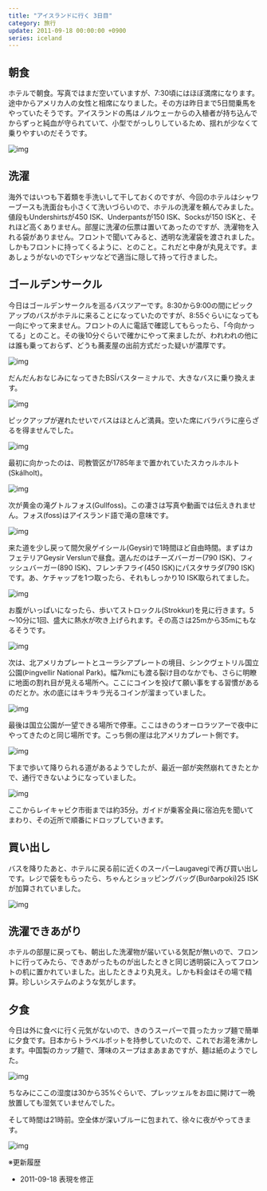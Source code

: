 ```yaml
---
title: "アイスランドに行く 3日目"
category: 旅行
update: 2011-09-18 00:00:00 +0900
series: iceland
---
```


## 朝食

ホテルで朝食。写真ではまだ空いていますが、7:30頃にはほぼ満席になります。途中からアメリカ人の女性と相席になりました。その方は昨日まで5日間乗馬をやっていたそうです。アイスランドの馬はノルウェーからの入植者が持ち込んでからずっと純血が守られていて、小型でがっしりしているため、揺れが少なくて乗りやすいのだそうです。

![img](img/20110914-001.jpg)

## 洗濯

海外ではいつも下着類を手洗いして干しておくのですが、今回のホテルはシャワーブースも洗面台も小さくて洗いづらいので、ホテルの洗濯を頼んでみました。値段もUndershirtsが450 ISK、Underpantsが150 ISK、Socksが150 ISKと、それほど高くありません。部屋に洗濯の伝票は置いてあったのですが、洗濯物を入れる袋がありません。フロントで聞いてみると、透明な洗濯袋を渡されました。しかもフロントに持ってくるように、とのこと。これだと中身が丸見えです。まあしょうがないのでTシャツなどで適当に隠して持って行きました。

## ゴールデンサークル

今日はゴールデンサークルを巡るバスツアーです。8:30から9:00の間にピックアップのバスがホテルに来ることになっていたのですが、8:55ぐらいになっても一向にやって来ません。フロントの人に電話で確認してもらったら、「今向かってる」とのこと。その後10分ぐらいで確かにやって来ましたが、われわれの他には誰も乗っておらず、どうも蕎麦屋の出前方式だった疑いが濃厚です。

![img](img/20110914-002.jpg)

だんだんおなじみになってきたBSÍバスターミナルで、大きなバスに乗り換えます。

![img](img/20110914-003.jpg)

ピックアップが遅れたせいでバスはほとんど満員。空いた席にバラバラに座らざるを得ませんでした。

![img](img/20110914-004.jpg)

最初に向かったのは、司教管区が1785年まで置かれていたスカゥルホルト(Skálholt)。

![img](img/20110914-005.jpg)

次が黄金の滝グトルフォス(Gullfoss)。この凄さは写真や動画では伝えきれません。フォス(foss)はアイスランド語で滝の意味です。

![img](img/20110914-006.jpg)

来た道を少し戻って間欠泉ゲイシール(Geysir)で1時間ほど自由時間。まずはカフェテリアGeysir Verslunで昼食。選んだのはチーズバーガー(790 ISK)、フィッシュバーガー(890 ISK)、フレンチフライ(450 ISK)にパスタサラダ(790 ISK)です。あ、ケチャップを1つ取ったら、それもしっかり10 ISK取られてました。

![img](img/20110914-007.jpg)

お腹がいっぱいになったら、歩いてストロックル(Strokkur)を見に行きます。5～10分に1回、盛大に熱水が吹き上げられます。その高さは25mから35mにもなるそうです。

![img](img/20110914-008.jpg)

次は、北アメリカプレートとユーラシアプレートの境目、シンクヴェトリル国立公園(Þingvellir National Park)。幅7kmにも渡る裂け目のなかでも、さらに明瞭に地面の割れ目が見える場所へ。ここにコインを投げて願い事をする習慣があるのだとか。水の底にはキラキラ光るコインが溜まっていました。

![img](img/20110914-009.jpg)

最後は国立公園が一望できる場所で停車。ここはきのうオーロラツアーで夜中にやってきたのと同じ場所です。こっち側の崖は北アメリカプレート側です。

![img](img/20110914-010.jpg)

下まで歩いて降りられる道があるようでしたが、最近一部が突然崩れてきたとかで、通行できないようになっていました。

![img](img/20110914-011.jpg)

ここからレイキャビク市街までは約35分。ガイドが乗客全員に宿泊先を聞いてまわり、その近所で順番にドロップしていきます。

## 買い出し

バスを降りたあと、ホテルに戻る前に近くのスーパーLaugavegiで再び買い出しです。レジで袋をもらったら、ちゃんとショッピングバッグ(Burðarpoki)25 ISKが加算されていました。

![img](img/20110914-012.jpg)

## 洗濯できあがり

ホテルの部屋に戻っても、朝出した洗濯物が届いている気配が無いので、フロントに行ってみたら、できあがったものが出したときと同じ透明袋に入ってフロントの机に置かれていました。出したときより丸見え。しかも料金はその場で精算。珍しいシステムのような気がします。

## 夕食

今日は外に食べに行く元気がないので、きのうスーパーで買ったカップ麺で簡単に夕食です。日本からトラベルポットを持参していたので、これでお湯を沸かします。中国製のカップ麺で、薄味のスープはまあまあですが、麺は紙のようでした。

![img](img/20110914-013.jpg)

ちなみにここの湿度は30から35%ぐらいで、プレッツェルをお皿に開けて一晩放置しても湿気ていませんでした。

そして時間は21時前。空全体が深いブルーに包まれて、徐々に夜がやってきます。

![img](img/20110914-014.jpg)

※更新履歴

- 2011-09-18 表現を修正
